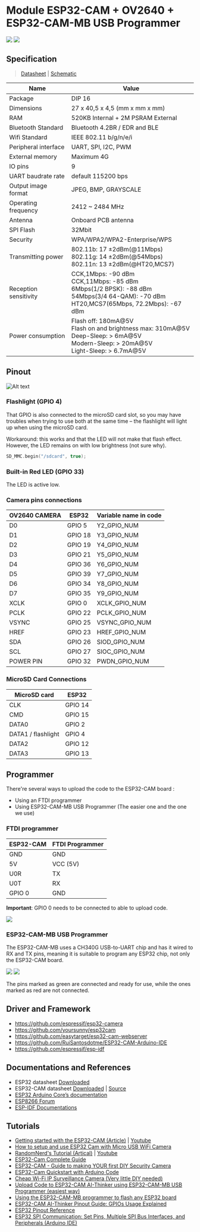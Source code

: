 # Module ESP32-CAM + OV2640 + ESP32-CAM-MB USB Programmer

<!-- |    ESP32-CAM + OV2640 + ESP32-CAM-MB     |         ESP32-CAM + OV2640         |
| :--------------------------------------: | :--------------------------------: |
| ![](./ESP32-CAM+ESP32-CAM-MB+OV2640.jpg) | ![](./ESP32-CAM-Camera-Module.jpg) | -->

![](./ESP32-CAM+ESP32-CAM-MB+OV2640.jpg) ![](./ESP32-CAM-Camera-Module.jpg)

## Specification
> [Datasheet](./ESP32-CAM_datasheet.pdf) | [Schematic](./ESP32_CAM_Schematic.pdf)

Name | Value
-|-
Package | DIP 16
Dimensions | 27 x 40,5 x 4,5 (mm x mm x mm)
RAM | 520KB Internal + 2M PSRAM External
Bluetooth Standard | Bluetooth 4.2BR / EDR and BLE
Wifi Standard | IEEE 802.11 b/g/n/e/i
Peripheral interface | UART, SPI, I2C, PWM
External memory | Maximum 4G
IO pins | 9
UART baudrate rate | default 115200 bps
Output image format | JPEG, BMP, GRAYSCALE
Operating frequency | 2412 ~ 2484 MHz
Antenna | Onboard PCB antenna
SPI Flash | 32Mbit
Security | WPA/WPA2/WPA2-Enterprise/WPS
Transmitting power | 802.11b: 17 ±2dBm(@11Mbps)<br>802.11g: 14 ±2dBm(@54Mbps)<br>802.11n: 13 ±2dBm(@HT20,MCS7)
Reception sensitivity | CCK,1Mbps: -90 dBm <br>CCK,11Mbps: -85 dBm<br>6Mbps(1/2 BPSK): -88 dBm<br>54Mbps(3/4 64-QAM): -70 dBm<br>HT20,MCS7(65Mbps, 72.2Mbps): -67 dBm
Power consumption |  Flash off: 180mA@5V<br> Flash on and brightness max: 310mA@5V<br> Deep-Sleep: > 6mA@5V<br> Modern-Sleep: > 20mA@5V<br> Light-Sleep: > 6.7mA@5V

## Pinout

![Alt text](./ESP32-CAM-Pinout.jpg)

### Flashlight (GPIO 4)

That GPIO is also connected to the microSD card slot, so you may have troubles when trying to use both at the same time – the flashlight will light up when using the microSD card.

Workaround: this works and that the LED will not make that flash effect. However, the LED remains on with low brightness (not sure why).
```cpp
SD_MMC.begin("/sdcard", true);
```

### Built-in Red LED (GPIO 33)
The LED is active low.

### Camera pins connections 

OV2640 CAMERA|ESP32|Variable name in code
-|-|-
D0|GPIO 5|Y2_GPIO_NUM
D1|GPIO 18|Y3_GPIO_NUM
D2|GPIO 19|Y4_GPIO_NUM
D3|GPIO 21|Y5_GPIO_NUM
D4|GPIO 36|Y6_GPIO_NUM
D5|GPIO 39|Y7_GPIO_NUM
D6|GPIO 34|Y8_GPIO_NUM
D7|GPIO 35|Y9_GPIO_NUM
XCLK|GPIO 0|XCLK_GPIO_NUM
PCLK|GPIO 22|PCLK_GPIO_NUM
VSYNC|GPIO 25|VSYNC_GPIO_NUM
HREF|GPIO 23|HREF_GPIO_NUM
SDA|GPIO 26|SIOD_GPIO_NUM
SCL|GPIO 27|SIOC_GPIO_NUM
POWER PIN|GPIO 32|PWDN_GPIO_NUM

### MicroSD Card Connections

MicroSD card|ESP32
-|-
CLK|GPIO 14
CMD|GPIO 15
DATA0|GPIO 2
DATA1 / flashlight|GPIO 4
DATA2|GPIO 12
DATA3|GPIO 13

## Programmer
There're several ways to upload the code to the ESP32-CAM board : 
- Using an FTDI programmer
- Using ESP32-CAM-MB USB Programmer (The easier one and the one we use)

### FTDI programmer
ESP32-CAM|FTDI Programmer
-|-
GND|GND
5V|VCC (5V)
U0R|TX
U0T|RX
GPIO 0|GND

**Important**: GPIO 0 needs to be connected to able to upload code.

![](https://i0.wp.com/randomnerdtutorials.com/wp-content/uploads/2019/12/ESP32-CAM-FTDI-programmer-5V-supply.png)

### ESP32-CAM-MB USB Programmer
The ESP32-CAM-MB uses a CH340G USB-to-UART chip and has it wired to RX and TX pins, meaning it is suitable to program any ESP32 chip, not only the ESP32-CAM board.

![](https://www.espboards.dev/img/wpCj00LXoP-600.avif) ![](https://i0.wp.com/randomnerdtutorials.com/wp-content/uploads/2021/01/ESP32-CAM-MB-Micro-USB-Programmer-CH340G-Serial-Chip-OV2640-Camera.jpg)

The pins marked as green are connected and ready for use, while the ones marked as red are not connected.
## Driver and Framework
- https://github.com/espressif/esp32-camera
- https://github.com/yoursunny/esp32cam
- https://github.com/easytarget/esp32-cam-webserver
- https://github.com/RuiSantosdotme/ESP32-CAM-Arduino-IDE
- https://github.com/espressif/esp-idf

## Documentations and References
- ESP32 datasheet [Downloaded](./esp32_datasheet_en.pdf)
- ESP32-CAM datasheet [Downloaded](./ESP32-CAM_datasheet.pdf) | [Source](https://components101.com/modules/esp32-cam-camera-module)
- [ESP32 Arduino Core’s documentation](https://docs.espressif.com/projects/arduino-esp32)
- [ESP8266 Forum](https://www.esp8266.com/)
- [ESP-IDF Documentations](https://docs.espressif.com/projects/esp-idf/en/latest/esp32/get-started/index.html)

## Tutorials
- [Getting started with the ESP32-CAM (Article)](https://dronebotworkshop.com/esp32-cam-intro/) | [Youtube](https://www.youtube.com/watch?v=visj0KE5VtY)
- [How to setup and use ESP32 Cam with Micro USB WiFi Camera](https://www.youtube.com/watch?v=RCtVxZnjPmY)
- [RandomNerd's Tutorial (Artical)](https://randomnerdtutorials.com/esp32-cam-video-streaming-web-server-camera-home-assistant/) | [Youtube](https://www.youtube.com/watch?v=36p9To2hfak)
- [ESP32-Cam Complete Guide](https://www.youtube.com/watch?v=hSr557hppwY)
- [ESP32-CAM - Guide to making YOUR first DIY Security Camera](https://www.youtube.com/watch?v=k_PJLkfqDuI&t=473s)
- [ESP32-Cam Quickstart with Arduino Code](https://www.youtube.com/watch?v=Sb08leLWOgA)
- [Cheap Wi-Fi IP Surveillance Camera (Very little DIY needed)](https://www.youtube.com/watch?v=MKiITEsOwRA)
- [Upload Code to ESP32-CAM AI-Thinker using ESP32-CAM-MB USB Programmer (easiest way)](https://randomnerdtutorials.com/upload-code-esp32-cam-mb-usb/)
- [Using the ESP32-CAM-MB programmer to flash any ESP32 board](https://www.espboards.dev/blog/flash-any-esp32-with-esp32-cam-mb/)
- [ESP32-CAM AI-Thinker Pinout Guide: GPIOs Usage Explained](https://randomnerdtutorials.com/esp32-cam-ai-thinker-pinout/)
- [ESP32 Pinout Reference](https://randomnerdtutorials.com/esp32-pinout-reference-gpios/)
- [ESP32 SPI Communication: Set Pins, Multiple SPI Bus Interfaces, and Peripherals (Arduino IDE)](https://randomnerdtutorials.com/esp32-spi-communication-arduino/)